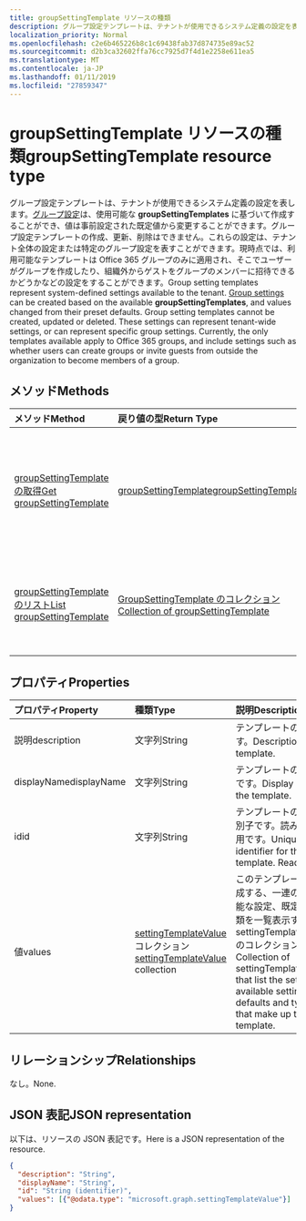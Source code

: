 ```yaml
---
title: groupSettingTemplate リソースの種類
description: グループ設定テンプレートは、テナントが使用できるシステム定義の設定を表します。グループ設定は、使用可能な **groupSettingTemplates** に基づいて作成することができ、値は事前設定された既定値から変更することができます。グループ設定テンプレートの作成、更新、削除はできません。これらの設定は、テナント全体の設定または特定のグループ設定を表すことができます。現時点では、利用可能なテンプレートは Office 365 グループのみに適用され、そこでユーザーがグループを作成したり、組織外からゲストをグループのメンバーに招待できるかどうかなどの設定をすることができます。
localization_priority: Normal
ms.openlocfilehash: c2e6b465226b8c1c69438fab37d874735e89ac52
ms.sourcegitcommit: d2b3ca32602ffa76cc7925d7f4d1e2258e611ea5
ms.translationtype: MT
ms.contentlocale: ja-JP
ms.lasthandoff: 01/11/2019
ms.locfileid: "27859347"
---
```

# <a name="groupsettingtemplate-resource-type"></a><span data-ttu-id="e9ba7-107">groupSettingTemplate リソースの種類</span><span class="sxs-lookup"><span data-stu-id="e9ba7-107">groupSettingTemplate resource type</span></span>

<span data-ttu-id="e9ba7-p102">グループ設定テンプレートは、テナントが使用できるシステム定義の設定を表します。[グループ設定](groupsetting.md)は、使用可能な **groupSettingTemplates** に基づいて作成することができ、値は事前設定された既定値から変更することができます。グループ設定テンプレートの作成、更新、削除はできません。これらの設定は、テナント全体の設定または特定のグループ設定を表すことができます。現時点では、利用可能なテンプレートは Office 365 グループのみに適用され、そこでユーザーがグループを作成したり、組織外からゲストをグループのメンバーに招待できるかどうかなどの設定をすることができます。</span><span class="sxs-lookup"><span data-stu-id="e9ba7-p102">Group setting templates represent system-defined settings available to the tenant. [Group settings](groupsetting.md) can be created based on the available **groupSettingTemplates**, and values changed from their preset defaults. Group setting templates cannot be created, updated or deleted. These settings can represent tenant-wide settings, or can represent specific group settings. Currently, the only templates available apply to Office 365 groups, and include settings such as whether users can create groups or invite guests from outside the organization to become members of a group.</span></span>

## <a name="methods"></a><span data-ttu-id="e9ba7-113">メソッド</span><span class="sxs-lookup"><span data-stu-id="e9ba7-113">Methods</span></span>

| <span data-ttu-id="e9ba7-114">メソッド</span><span class="sxs-lookup"><span data-stu-id="e9ba7-114">Method</span></span> | <span data-ttu-id="e9ba7-115">戻り値の型</span><span class="sxs-lookup"><span data-stu-id="e9ba7-115">Return Type</span></span> | <span data-ttu-id="e9ba7-116">説明</span><span class="sxs-lookup"><span data-stu-id="e9ba7-116">Description</span></span> |
|:---------------|:--------|:----------|
|[<span data-ttu-id="e9ba7-117">groupSettingTemplate の取得</span><span class="sxs-lookup"><span data-stu-id="e9ba7-117">Get groupSettingTemplate</span></span>](../api/groupsettingtemplate-get.md) | [<span data-ttu-id="e9ba7-118">groupSettingTemplate</span><span class="sxs-lookup"><span data-stu-id="e9ba7-118">groupSettingTemplate</span></span>](groupsettingtemplate.md) | <span data-ttu-id="e9ba7-119">システムで定義された groupSettingTemplate オブジェクトの特定のプロパティを読み込みます。</span><span class="sxs-lookup"><span data-stu-id="e9ba7-119">Read the specific properties of one of the system defined groupSettingTemplate objects.</span></span> |
|[<span data-ttu-id="e9ba7-120">groupSettingTemplate のリスト</span><span class="sxs-lookup"><span data-stu-id="e9ba7-120">List groupSettingTemplate</span></span>](../api/groupsettingtemplate-list.md) | [<span data-ttu-id="e9ba7-121">GroupSettingTemplate のコレクション</span><span class="sxs-lookup"><span data-stu-id="e9ba7-121">Collection of groupSettingTemplate</span></span>](groupsettingtemplate.md) |<span data-ttu-id="e9ba7-122">システムで定義された groupSettingTemplate オブジェクトをすべて一覧表示します。</span><span class="sxs-lookup"><span data-stu-id="e9ba7-122">List all of the system defined groupSettingTemplate objects.</span></span>|

## <a name="properties"></a><span data-ttu-id="e9ba7-123">プロパティ</span><span class="sxs-lookup"><span data-stu-id="e9ba7-123">Properties</span></span>

| <span data-ttu-id="e9ba7-124">プロパティ</span><span class="sxs-lookup"><span data-stu-id="e9ba7-124">Property</span></span> | <span data-ttu-id="e9ba7-125">種類</span><span class="sxs-lookup"><span data-stu-id="e9ba7-125">Type</span></span> | <span data-ttu-id="e9ba7-126">説明</span><span class="sxs-lookup"><span data-stu-id="e9ba7-126">Description</span></span> |
|:---------------|:--------|:----------|
|<span data-ttu-id="e9ba7-127">説明</span><span class="sxs-lookup"><span data-stu-id="e9ba7-127">description</span></span>|<span data-ttu-id="e9ba7-128">文字列</span><span class="sxs-lookup"><span data-stu-id="e9ba7-128">String</span></span>| <span data-ttu-id="e9ba7-129">テンプレートの説明です。</span><span class="sxs-lookup"><span data-stu-id="e9ba7-129">Description of the template.</span></span> |
|<span data-ttu-id="e9ba7-130">displayName</span><span class="sxs-lookup"><span data-stu-id="e9ba7-130">displayName</span></span>|<span data-ttu-id="e9ba7-131">文字列</span><span class="sxs-lookup"><span data-stu-id="e9ba7-131">String</span></span>| <span data-ttu-id="e9ba7-132">テンプレートの表示名です。</span><span class="sxs-lookup"><span data-stu-id="e9ba7-132">Display name of the template.</span></span> |
|<span data-ttu-id="e9ba7-133">id</span><span class="sxs-lookup"><span data-stu-id="e9ba7-133">id</span></span>|<span data-ttu-id="e9ba7-134">文字列</span><span class="sxs-lookup"><span data-stu-id="e9ba7-134">String</span></span>| <span data-ttu-id="e9ba7-p103">テンプレートの一意識別子です。読み取り専用です。</span><span class="sxs-lookup"><span data-stu-id="e9ba7-p103">Unique identifier for the template. Read-only.</span></span>|
|<span data-ttu-id="e9ba7-137">値</span><span class="sxs-lookup"><span data-stu-id="e9ba7-137">values</span></span>|<span data-ttu-id="e9ba7-138">[settingTemplateValue](settingtemplatevalue.md) コレクション</span><span class="sxs-lookup"><span data-stu-id="e9ba7-138">[settingTemplateValue](settingtemplatevalue.md) collection</span></span>| <span data-ttu-id="e9ba7-139">このテンプレートを構成する、一連の利用可能な設定、既定値、種類を一覧表示する settingTemplateValues のコレクションです。</span><span class="sxs-lookup"><span data-stu-id="e9ba7-139">Collection of settingTemplateValues that list the set of available settings, defaults and types that make up this template.</span></span> |

## <a name="relationships"></a><span data-ttu-id="e9ba7-140">リレーションシップ</span><span class="sxs-lookup"><span data-stu-id="e9ba7-140">Relationships</span></span>

<span data-ttu-id="e9ba7-141">なし。</span><span class="sxs-lookup"><span data-stu-id="e9ba7-141">None.</span></span>


## <a name="json-representation"></a><span data-ttu-id="e9ba7-142">JSON 表記</span><span class="sxs-lookup"><span data-stu-id="e9ba7-142">JSON representation</span></span>

<span data-ttu-id="e9ba7-143">以下は、リソースの JSON 表記です。</span><span class="sxs-lookup"><span data-stu-id="e9ba7-143">Here is a JSON representation of the resource.</span></span>

<!--{
  "blockType": "resource",
  "openType": true,
  "optionalProperties": [],
  "keyProperty": "id",
  "baseType": "microsoft.graph.directoryObject",
  "@odata.type": "microsoft.graph.groupSettingTemplate"
}-->

```json
{
  "description": "String",
  "displayName": "String",
  "id": "String (identifier)",
  "values": [{"@odata.type": "microsoft.graph.settingTemplateValue"}]
}

```


<!-- uuid: 8fcb5dbc-d5aa-4681-8e31-b001d5168d79
2015-10-25 14:57:30 UTC -->
<!-- {
  "type": "#page.annotation",
  "description": "groupSettingTemplate resource",
  "keywords": "",
  "section": "documentation",
  "tocPath": ""
}-->
